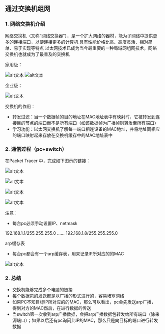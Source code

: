 ## 通过交换机组网
### 1. 网络交换机介绍
网络交换机（又称“网络交换器”），是一个扩大网络的器材，能为子网络中提供更多的连接端口，以便连接更多的计算机 具有性能价格比高、高度灵活、相对简单、易于实现等特点 以太网技术已成为当今最重要的一种局域网组网技术，网络交换机也就成为了最普及的交换机

家用级：

![alt文本](Images/交换机.jpg "Title")
![alt文本](Images/02-就业班-02-24.png "Title")



企业级：

![alt文本](Images/02-就业班-02-25.png "Title")

交换机的作用：

+ 转发过滤：当一个数据帧的目的地址在MAC地址表中有映射时，它被转发到连接目的节点的端口而不是所有端口（如该数据帧为广播帧则转发至所有端口）
+ 学习功能：以太网交换机了解每一端口相连设备的MAC地址，并将地址同相应的端口映射起来存放在交换机缓存中的MAC地址表中

### 2. 通信过程（pc+switch）
在Packet Tracer 中，完成如下图示的链接：

![alt文本](Images/Snip20160904_31.png "Title")

![alt文本](Images/Snip20160904_32.png "Title")

![alt文本](Images/Snip20160904_34.png "Title")

![alt文本](Images/02-就业班-02-26.png "Title")

注意：

+ 每台pc必须手动设置IP、netmask

192.168.1.1/255.255.255.0 …… 192.168.1.8/255.255.255.0

arp缓存表

+ 每台pc都会有一个arp缓存表，用来记录IP所对应的的MAC

![alt文本](Images/02-就业班-02-27.png "Title")

### 2. 总结
+ 交换机能够完成多个电脑的链接
+  每个数据包的发送都是以广播的形式进行的，容易堵塞网络
+ 如果PC不知目标IP所对应的的MAC，那么可以看出，pc会先发送arp广播，得到对方的MAC然后，在进行数据的传送
+ 当switch第一次收到arp广播数据，会把arp广播数据包转发给所有端口（除来源端口）；如果以后还有pc询问此IP的MAC，那么只是向目标的端口进行转发数据
